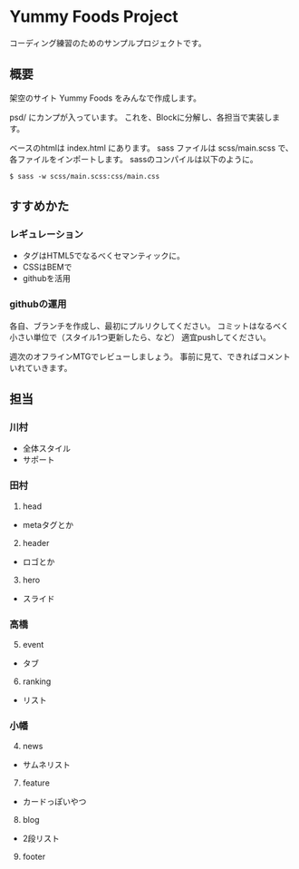 # Yummy Foods Project

コーディング練習のためのサンプルプロジェクトです。

## 概要

架空のサイト Yummy Foods をみんなで作成します。

psd/ にカンプが入っています。
これを、Blockに分解し、各担当で実装します。

ベースのhtmlは index.html にあります。
sass ファイルは scss/main.scss で、各ファイルをインポートします。
sassのコンパイルは以下のように。

```
$ sass -w scss/main.scss:css/main.css
```

## すすめかた

### レギュレーション
- タグはHTML5でなるべくセマンティックに。
- CSSはBEMで
- githubを活用

### githubの運用

各自、ブランチを作成し、最初にプルリクしてください。
コミットはなるべく小さい単位で（スタイル1つ更新したら、など）
適宜pushしてください。

週次のオフラインMTGでレビューしましょう。
事前に見て、できればコメントいれていきます。


## 担当

### 川村
- 全体スタイル
- サポート

### 田村
1. head
  - metaタグとか
2. header
  - ロゴとか
3. hero
  - スライド

### 高橋
5. event
  - タブ
6. ranking
  - リスト

### 小幡
4. news
  - サムネリスト
7. feature
  - カードっぽいやつ
8. blog
  - 2段リスト
9. footer
